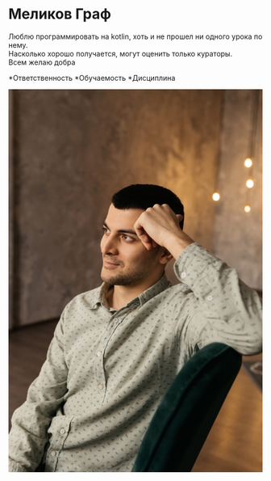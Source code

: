 # Меликов Граф 

Люблю программировать на kotlin, хоть и не прошел ни одного урока по нему.  
Насколько хорошо получается, могут оценить только кураторы.  
Всем желаю добра

*Ответственность
*Обучаемость
*Дисциплина

![photo.jpg](img/photo.jpg)
